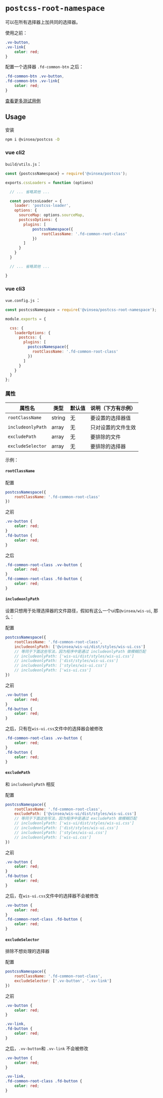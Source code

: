 
# `postcss-root-namespace`
可以在所有选择器上加共同的选择器。

使用之前：
```css
.vv-button,
.vv-link{
    color: red;
}
```
配置一个选择器 `.fd-common-btn` 之后：
```css
.fd-common-btn .vv-button,
.fd-common-btn .vv-link{
    color: red;
}
```
[查看更多测试用例](../__tests__/root-namespace.test.js)

## Usage
安装
```sh
npm i @vinsea/postcss -D
```

### vue cli2
`build/utils.js`：
```js
const {postcssNamespace} = require('@vinsea/postcss');

exports.cssLoaders = function (options) 

  // ... 省略其他 ...

  const postcssLoader = {
    loader: 'postcss-loader',
    options: {
      sourceMap: options.sourceMap,
      postcssOptions: {
        plugins: [
            postcssNamespace({
                rootClassName: '.fd-common-root-class'
            })
        ]
      }
    }
  }

  // ... 省略其他 ...

}
```

### vue cli3
`vue.config.js` ：

```js
const postcssNamespace = require('@vinsea/postcss-root-namespace');

module.exports = {

  css: {
    loaderOptions: {
      postcss: {
        plugins: [
          postcssNamespace({
            rootClassName: '.fd-common-root-class'
          })
        ]
      }
    }
  }
};
```

### 属性

属性名            | 类型  | 默认值  | 说明（下方有示例）
-----------------|------|--------|---------------
`rootClassName`  |string|无      |要设置的选择器值
`includeonlyPath`|array |无      |只对设置的文件生效
`excludePath`    |array |无      |要排除的文件
`excludeSelector`|array |无      |要排除的选择器

示例：

#### `rootClassName`
配置
```js
postcssNamespace({
    rootClassName: '.fd-common-root-class'
})
```
之前
```css
.vv-button {
    color: red;
}
.fd-button {
    color: red;
}
```
之后
```css
.fd-common-root-class .vv-button {
    color: red;
}
.fd-common-root-class .fd-button {
    color: red;
}
```

#### `includeonlyPath`

设置只想用于处理选择器的文件路径，假如有这么一个ui库`@vinsea/wis-ui`, 那么：

配置
```js
postcssNamespace({
    rootClassName: '.fd-common-root-class',
    includeonlyPath: ['@vinsea/wis-ui/dist/styles/wis-ui.css']
    // 等同于下面这些写法，因为程序中是通过 includeonlyPath 做模糊匹配
    // includeonlyPath: ['wis-ui/dist/styles/wis-ui.css']
    // includeonlyPath: ['dist/styles/wis-ui.css']
    // includeonlyPath: ['styles/wis-ui.css']
    // includeonlyPath: ['wis-ui.css']
})
```
之前
```css
.vv-button {
    color: red;
}
.fd-button {
    color: red;
}
```
之后，只有在`wis-ui.css`文件中的选择器会被修改
```css
.fd-common-root-class .vv-button {
    color: red;
}
.fd-button {
    color: red;
}
```

#### `excludePath`
和 `includeonlyPath` 相反

配置

```js
postcssNamespace({
    rootClassName: '.fd-common-root-class',
    excludePath: ['@vinsea/wis-ui/dist/styles/wis-ui.css']
    // 等同于下面这些写法，因为程序中是通过 excludePath 做模糊匹配
    // includeonlyPath: ['wis-ui/dist/styles/wis-ui.css']
    // includeonlyPath: ['dist/styles/wis-ui.css']
    // includeonlyPath: ['styles/wis-ui.css']
    // includeonlyPath: ['wis-ui.css']
})
```
之前
```css
.vv-button {
    color: red;
}
.fd-button {
    color: red;
}
```
之后，在`wis-ui.css`文件中的选择器不会被修改
```css
.vv-button {
    color: red;
}
.fd-common-root-class .fd-button {
    color: red;
}
```

#### `excludeSelector`

排除不想处理的选择器

配置

```js
postcssNamespace({
    rootClassName: '.fd-common-root-class',
    excludeSelector: ['.vv-button', '.vv-link']
})
```
之前
```css
.vv-button {
    color: red;
}

.vv-link,
.fd-button {
    color: red;
}
```
之后，`.vv-button`和 `.vv-link` 不会被修改
```css
.vv-button {
    color: red;
}

.vv-link,
.fd-common-root-class .fd-button {
    color: red;
}
```